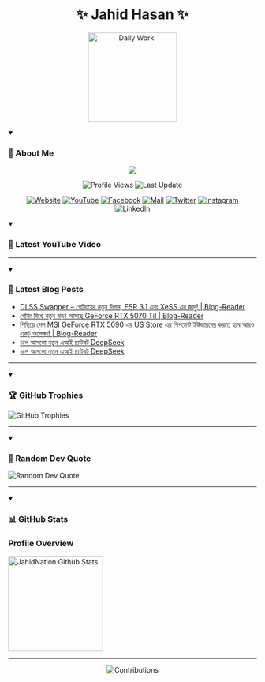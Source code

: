 <h1 align="center">✨ Jahid Hasan ✨</h1>
<p align="center">
  <img alt="Daily Work" height="180px" src="https://i.imgur.com/uhZdH9C.gif" />
</p>
<details open>
 <summary><h3>🌟 About Me</h3></summary>
<p align="center">
  <img src="https://readme-typing-svg.demolab.com/?lines=Learning+is+a+lifelong+journey.;Mistakes+are+the+seeds+of+growth.;Dream+big,+achieve+bigger!;&font=Fira%20Code&center=true&width=500&height=50&color=00FF7F&vCenter=true&pause=1000&size=24" />
</p>

<p align="center">
  <img alt="Profile Views" title="Profile Views" src="https://komarev.com/ghpvc/?username=jahidnation&style=flat-square&color=brightgreen"/>
  <img alt="Last Update" title="Last Update" src="https://img.shields.io/github/last-commit/jahidnation/jahidnation?logo=github&label=LAST+UPDATE&color=blueviolet&style=flat-square"/>
</p>

<p align="center">
  <a href="https://jahid.eu.org">
    <img alt="Website" title="Website" src="https://img.shields.io/badge/Website-000000?logo=Google-Chrome&logoColor=white&style=for-the-badge"/></a>
  <a href="https://youtube.com/@jahidnation">
    <img alt="YouTube" title="YouTube Channel" src="https://img.shields.io/badge/YouTube-FF0000?logo=YouTube&logoColor=white&style=for-the-badge"/></a>
  <a href="https://facebook.com/jahidnation">
    <img alt="Facebook" title="Facebook Page" src="https://img.shields.io/badge/Facebook-4267B2?logo=Facebook&logoColor=white&style=for-the-badge"/></a>
  <a href="https://mail.google.com/?hl=en&tf=cm&fs=1&to=mail@jahid.eu.org">
    <img alt="Mail" title="Mail Me" src="https://img.shields.io/badge/Email-D14836?logo=Gmail&logoColor=white&style=for-the-badge"/></a>
  <a href="https://twitter.com/jahidnation">
    <img alt="Twitter" title="Twitter Profile" src="https://img.shields.io/badge/X-000000?logo=x&logoColor=white&style=for-the-badge"/></a>
  <a href="https://instagram.com/jahidnation">
    <img alt="Instagram" title="Instagram Profile" src="https://img.shields.io/badge/Instagram-E4405F?logo=Instagram&logoColor=white&style=for-the-badge"/></a>
  <a href="https://linkedin.com/in/jahidnation">
    <img alt="LinkedIn" title="LinkedIn Profile" src="https://img.shields.io/badge/LinkedIn-0A66C2?logo=LinkedIn&logoColor=white&style=for-the-badge"/></a>
</p>

</details>

<details open>
 <summary><h3>🎥 Latest YouTube Video</h3></summary>

<!-- BEGIN VID -->

<!-- END VID -->

---

</details>

<details open>
 <summary><h3>📝 Latest Blog Posts</h3></summary>

<!-- BLOG-POST-LIST:START -->
- [DLSS Swapper – গেমিংয়ের নতুন দিগন্ত, FSR 3.1 এবং XeSS এর জাদু! | Blog-Reader](https://dev-blog-reader.pantheonsite.io/2025/01/30/dlss-swapper-%e0%a6%97%e0%a7%87%e0%a6%ae%e0%a6%bf%e0%a6%82%e0%a6%af%e0%a6%bc%e0%a7%87%e0%a6%b0-%e0%a6%a8%e0%a6%a4%e0%a7%81%e0%a6%a8-%e0%a6%a6%e0%a6%bf%e0%a6%97%e0%a6%a8%e0%a7%8d%e0%a6%a4-fsr-3-1/)
- [গেমিং বিশ্বে নতুন ঝড়! আসছে GeForce RTX 5070 Ti! | Blog-Reader](https://dev-blog-reader.pantheonsite.io/2025/01/30/%e0%a6%97%e0%a7%87%e0%a6%ae%e0%a6%bf%e0%a6%82-%e0%a6%ac%e0%a6%bf%e0%a6%b6%e0%a7%8d%e0%a6%ac%e0%a7%87-%e0%a6%a8%e0%a6%a4%e0%a7%81%e0%a6%a8-%e0%a6%9d%e0%a6%a1%e0%a6%bc-%e0%a6%86%e0%a6%b8%e0%a6%9b/)
- [পিছিয়ে গেল MSI GeForce RTX 5090 এর US Store এর শিপমেন্ট ইউজারদের করতে হবে আরও একটু অপেক্ষা! | Blog-Reader](https://dev-blog-reader.pantheonsite.io/2025/01/29/%e0%a6%aa%e0%a6%bf%e0%a6%9b%e0%a6%bf%e0%a6%af%e0%a6%bc%e0%a7%87-%e0%a6%97%e0%a7%87%e0%a6%b2-msi-geforce-rtx-5090-%e0%a6%8f%e0%a6%b0-us-store-%e0%a6%8f%e0%a6%b0-%e0%a6%b6%e0%a6%bf%e0%a6%aa%e0%a6%ae/)
- [চলে আসলো নতুন এআই চ্যাটবট DeepSeek](https://dev-blog-reader.pantheonsite.io/2025/01/29/%e0%a6%9a%e0%a6%b2%e0%a7%87-%e0%a6%86%e0%a6%b8%e0%a6%b2%e0%a7%8b-%e0%a6%a8%e0%a6%a4%e0%a7%81%e0%a6%a8-%e0%a6%8f%e0%a6%86%e0%a6%87-%e0%a6%9a%e0%a7%8d%e0%a6%af%e0%a6%be%e0%a6%9f%e0%a6%ac%e0%a6%9f-deep-2/)
- [চলে আসলো নতুন এআই চ্যাটবট DeepSeek](https://dev-blog-reader.pantheonsite.io/2025/01/29/%e0%a6%9a%e0%a6%b2%e0%a7%87-%e0%a6%86%e0%a6%b8%e0%a6%b2%e0%a7%8b-%e0%a6%a8%e0%a6%a4%e0%a7%81%e0%a6%a8-%e0%a6%8f%e0%a6%86%e0%a6%87-%e0%a6%9a%e0%a7%8d%e0%a6%af%e0%a6%be%e0%a6%9f%e0%a6%ac%e0%a6%9f-deepse/)
<!-- BLOG-POST-LIST:END -->

---

</details>

<details open>
 <summary><h3>🏆 GitHub Trophies</h3></summary>

<img alt="GitHub Trophies" title="GitHub Trophies" src="https://github-profile-trophy.vercel.app/?username=jahidnation&column=8&theme=gruvbox&no-frame=true"/>

---

</details>

<details open>
 <summary><h3>💬 Random Dev Quote</h3></summary>

<img alt="Random Dev Quote" title="Random Dev Quote" src="https://quotes-github-readme.vercel.app/api?type=horizontal&theme=radical"/>

---

</details>

<details open> 
  <summary><h3>📊 GitHub Stats</h3></summary>

  <h3>Profile Overview</h3>
  <p>
  <img alt="JahidNation Github Stats" src="https://denvercoder1-github-readme-stats.vercel.app/api/?username=jahidnation&show_icons=true&include_all_commits=true&count_private=true&theme=react&hide_border=true&bg_color=1F222E&title_color=F85D7F&icon_color=F8D866" height="192px"/>
  </p>

---

<p align="center">
<img alt="Contributions" title="Contributions" src="https://github.com/jahidnation/jahidnation/blob/contributions/snake.svg"/>
</p>

